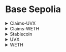 # Base Sepolia

<details>

<summary>Claims-UVX</summary>

[<mark style="color:purple;">**address**</mark>](https://sepolia.basescan.org/address/0x537cE8e9F4Cce5a1D8033B63f274187157a966b3)

```
0x537cE8e9F4Cce5a1D8033B63f274187157a966b3
```

<mark style="color:purple;">**deployment**</mark>

```
npx hardhat ignition deploy ./ignition/modules/Claims.ts --network base-sepolia
```

<mark style="color:purple;">**arguments**</mark>

<pre><code><strong>["0xEFb36B2D443C5A6Ff4127cDa30944A12B421b9C2", "0x484C32b1288A88A48F8e7D20173a1048589Df182"]
</strong></code></pre>

<mark style="color:purple;">**verification**</mark>

```
npx hardhat verify --network base-sepolia 0x537cE8e9F4Cce5a1D8033B63f274187157a966b3 "0xEFb36B2D443C5A6Ff4127cDa30944A12B421b9C2" "0x484C32b1288A88A48F8e7D20173a1048589Df182"
```

[<mark style="color:purple;">**version**</mark>](https://github.com/uvio-network/contracts/blob/v0.4.0/contracts/Claims.sol)

```
v0.4.0
```

</details>

<details>

<summary>Claims-WETH</summary>

[<mark style="color:purple;">**address**</mark>](https://sepolia.basescan.org/address/0x057a91c0010f35F3aC937a5a47a2869d477D1937)

```
0x057a91c0010f35F3aC937a5a47a2869d477D1937
```

<mark style="color:purple;">**deployment**</mark>

```
npx hardhat ignition deploy ./ignition/modules/Claims.ts --network base-sepolia
```

<mark style="color:purple;">**arguments**</mark>

<pre><code><strong>["0xEFb36B2D443C5A6Ff4127cDa30944A12B421b9C2", "0x4200000000000000000000000000000000000006"]
</strong></code></pre>

<mark style="color:purple;">**verification**</mark>

```
npx hardhat verify --network base-sepolia 0x057a91c0010f35F3aC937a5a47a2869d477D1937 "0xEFb36B2D443C5A6Ff4127cDa30944A12B421b9C2" "0x4200000000000000000000000000000000000006"
```

[<mark style="color:purple;">**version**</mark>](https://github.com/uvio-network/contracts/blob/v0.4.0/contracts/Claims.sol)

```
v0.4.0
```

</details>

<details>

<summary>Stablecoin</summary>

[<mark style="color:purple;">**address**</mark>](https://sepolia.basescan.org/address/0x7fc9a5730381ddf44c7d762d82a4aabc90fae786)

```
0x7FC9a5730381DdF44C7D762d82A4aabC90fAE786
```

<mark style="color:purple;">**command**</mark>

```
npx hardhat ignition deploy ./ignition/modules/Stablecoin.ts --network base-sepolia
```

<mark style="color:purple;">**arguments**</mark>

```
[6]
```

<mark style="color:purple;">**verification**</mark>

<pre><code><strong>npx hardhat verify --network base-sepolia 0x7FC9a5730381DdF44C7D762d82A4aabC90fAE786 "6"
</strong></code></pre>

</details>

<details>

<summary>UVX</summary>

[<mark style="color:purple;">**address**</mark>](https://sepolia.basescan.org/address/0x484C32b1288A88A48F8e7D20173a1048589Df182)

```
0x484C32b1288A88A48F8e7D20173a1048589Df182
```

<mark style="color:purple;">**command**</mark>

```
npx hardhat ignition deploy ./ignition/modules/UVX.ts --network base-sepolia
```

<mark style="color:purple;">**arguments**</mark>

```
["0xEFb36B2D443C5A6Ff4127cDa30944A12B421b9C2", "0x7FC9a5730381DdF44C7D762d82A4aabC90fAE786"]
```

<mark style="color:purple;">**verification**</mark>

```
npx hardhat verify --network base-sepolia 0x484C32b1288A88A48F8e7D20173a1048589Df182 "0xEFb36B2D443C5A6Ff4127cDa30944A12B421b9C2" "0x7FC9a5730381DdF44C7D762d82A4aabC90fAE786"
```

[<mark style="color:purple;">**version**</mark>](https://github.com/uvio-network/contracts/blob/v0.4.0/contracts/UVX.sol)

```
v0.4.0
```

</details>

<details>

<summary>WETH</summary>

[<mark style="color:purple;">**address**</mark>](https://sepolia.basescan.org/address/0x4200000000000000000000000000000000000006)

```
0x4200000000000000000000000000000000000006
```

</details>

